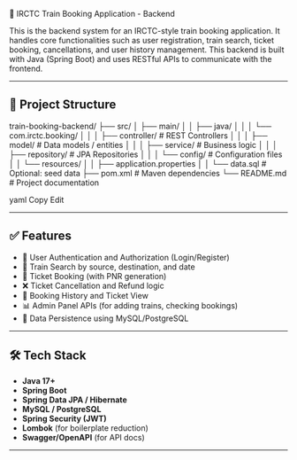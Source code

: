 🚆 IRCTC Train Booking Application - Backend

This is the backend system for an IRCTC-style train booking application. It handles core functionalities such as user registration, train search, ticket booking, cancellations, and user history management. This backend is built with Java (Spring Boot) and uses RESTful APIs to communicate with the frontend.

---

## 📁 Project Structure

train-booking-backend/
├── src/
│ ├── main/
│ │ ├── java/
│ │ │ └── com.irctc.booking/
│ │ │ ├── controller/ # REST Controllers
│ │ │ ├── model/ # Data models / entities
│ │ │ ├── service/ # Business logic
│ │ │ ├── repository/ # JPA Repositories
│ │ │ └── config/ # Configuration files
│ │ └── resources/
│ │ ├── application.properties
│ │ └── data.sql # Optional: seed data
├── pom.xml # Maven dependencies
└── README.md # Project documentation

yaml
Copy
Edit

---

## ✅ Features

- 🔐 User Authentication and Authorization (Login/Register)
- 🚄 Train Search by source, destination, and date
- 🎫 Ticket Booking (with PNR generation)
- ❌ Ticket Cancellation and Refund logic
- 📜 Booking History and Ticket View
- 📊 Admin Panel APIs (for adding trains, checking bookings)
- 💾 Data Persistence using MySQL/PostgreSQL

---

## 🛠️ Tech Stack

- **Java 17+**
- **Spring Boot**
- **Spring Data JPA / Hibernate**
- **MySQL / PostgreSQL**
- **Spring Security (JWT)**
- **Lombok** (for boilerplate reduction)
- **Swagger/OpenAPI** (for API docs)

---

